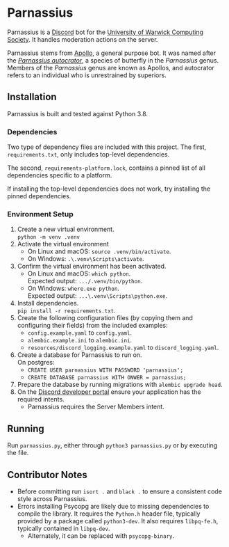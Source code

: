 # Parnassius

Parnassius is a [Discord](https://discordapp.com/) bot for the [University of Warwick Computing Society](https://uwcs.co.uk).
It handles moderation actions on the server.

Parnassius stems from [Apollo](https://github.com/UWCS/apollo), a general purpose bot.
It was named after the *[Parnassius autocrator](https://en.wikipedia.org/wiki/Parnassius_autocrator)*, a species of butterfly in the *Parnassius* genus.
Members of the *Parnassius* genus are known as Apollos, and autocrator refers to an individual who is unrestrained by superiors.

## Installation

Parnassius is built and tested against Python 3.8.

### Dependencies

Two type of dependency files are included with this project. The first, `requirements.txt`, only includes top-level dependencies.

The second, `requirements-platform.lock`, contains a pinned list of all dependencies specific to a platform.

If installing the top-level dependencies does not work, try installing the pinned dependencies.

### Environment Setup

1. Create a new virtual environment.  
   `python -m venv .venv`
2. Activate the virtual environment
    - On Linux and macOS: `source .venv/bin/activate`.
    - On Windows: `.\.venv\Scripts\activate`.
3. Confirm the virtual environment has been activated.
    - On Linux and macOS: `which python`.  
      Expected output: `.../.venv/bin/python`.
    - On Windows: `where.exe python`.  
      Expected output: `...\.venv\Scripts\python.exe`.
4. Install dependencies.  
    `pip install -r requirements.txt`.
5. Create the following configuration files (by copying them and configuring their fields) from the included examples:
    - `config.example.yaml` to `config.yaml`.
    - `alembic.example.ini` to `alembic.ini`.
    - `resources/discord_logging.example.yaml` to `discord_logging.yaml`.
7. Create a database for Parnassius to run on.  
    On postgres:
    - `CREATE USER parnassius WITH PASSWORD 'parnassius';`
    - `CREATE DATABASE parnassius WITH ONWER = parnassius;`
8. Prepare the database by running migrations with `alembic upgrade head`.
9. On the [Discord developer portal](https://discord.com/developers/) ensure your application has the required intents.
    - Parnassius requires the Server Members intent.
    
## Running 

Run `parnassius.py`, either through `python3 parnassius.py` or by executing the file.

## Contributor Notes

- Before committing run `isort .` and `black .` to ensure a consistent code style across Parnassius.
- Errors installing Psycopg are likely due to missing dependencies to compile the library.
  It requires the `Python.h` header file, typically provided by a package called `python3-dev`.
  It also requires `libpq-fe.h`, typically contained in `libpq-dev`.
    - Alternately, it can be replaced with `psycopg-binary`.
